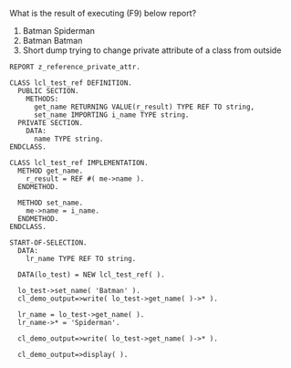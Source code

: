 What is the result of executing (F9) below report?

1. Batman Spiderman
2. Batman Batman
3. Short dump trying to change private attribute of a class from outside

```ABAP
REPORT z_reference_private_attr.

CLASS lcl_test_ref DEFINITION.
  PUBLIC SECTION.
    METHODS:
      get_name RETURNING VALUE(r_result) TYPE REF TO string,
      set_name IMPORTING i_name TYPE string.
  PRIVATE SECTION.
    DATA:
      name TYPE string.
ENDCLASS.

CLASS lcl_test_ref IMPLEMENTATION.
  METHOD get_name.
    r_result = REF #( me->name ).
  ENDMETHOD.

  METHOD set_name.
    me->name = i_name.
  ENDMETHOD.
ENDCLASS.

START-OF-SELECTION.
  DATA:
    lr_name TYPE REF TO string.

  DATA(lo_test) = NEW lcl_test_ref( ).

  lo_test->set_name( 'Batman' ).
  cl_demo_output=>write( lo_test->get_name( )->* ).

  lr_name = lo_test->get_name( ).
  lr_name->* = 'Spiderman'.

  cl_demo_output=>write( lo_test->get_name( )->* ).

  cl_demo_output=>display( ).
```
